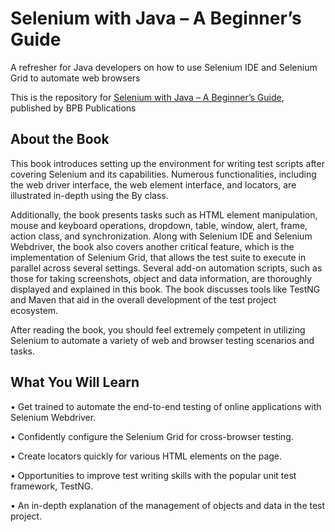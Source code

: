 # Selenium with Java – A Beginner’s Guide

A refresher for Java developers on how to use Selenium IDE and Selenium Grid to automate web browsers

This is the repository for [Selenium with Java – A Beginner’s Guide](https://bpbonline.com/products/selenium-with-java-a-beginner-s-guide?_pos=1&_sid=36c0bf5c7&_ss=r), published by BPB Publications
## About the Book
This book introduces setting up the environment for writing test scripts after covering Selenium and its capabilities. Numerous functionalities, including the web driver interface, the web element interface, and locators, are illustrated in-depth using the By class.

Additionally, the book presents tasks such as HTML element manipulation, mouse and keyboard operations, dropdown, table, window, alert, frame, action class, and synchronization. Along with Selenium IDE and Selenium Webdriver, the book also covers another critical feature, which is the implementation of Selenium Grid, that allows the test suite to execute in parallel across several settings. Several add-on automation scripts, such as those for taking screenshots, object and data information, are thoroughly displayed and explained in this book. The book  discusses tools like TestNG and Maven that aid in the overall development of the test project ecosystem.

After reading the book, you should feel extremely competent in utilizing Selenium to automate a variety of web and browser testing scenarios and tasks.

## What You Will Learn
•	 Get trained to automate the end-to-end testing of online applications with Selenium Webdriver.

•	 Confidently configure the Selenium Grid for cross-browser testing.

•	 Create locators quickly for various HTML elements on the page.

•	 Opportunities to improve test writing skills with the popular unit test framework, TestNG.

•	 An in-depth explanation of the management of objects and data in the test project.
